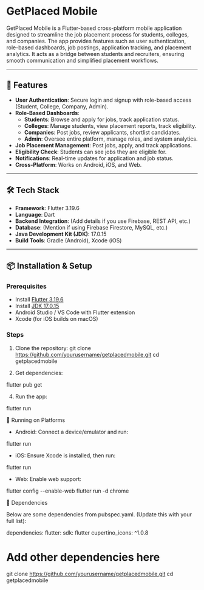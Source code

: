 # GetPlaced Mobile

GetPlaced Mobile is a Flutter-based cross-platform mobile application designed to streamline the job placement process for students, colleges, and companies. The app provides features such as user authentication, role-based dashboards, job postings, application tracking, and placement analytics. It acts as a bridge between students and recruiters, ensuring smooth communication and simplified placement workflows.

---

## 🚀 Features

- **User Authentication**: Secure login and signup with role-based access (Student, College, Company, Admin).
- **Role-Based Dashboards**:
  - **Students**: Browse and apply for jobs, track application status.
  - **Colleges**: Manage students, view placement reports, track eligibility.
  - **Companies**: Post jobs, review applicants, shortlist candidates.
  - **Admin**: Oversee entire platform, manage roles, and system analytics.
- **Job Placement Management**: Post jobs, apply, and track applications.
- **Eligibility Check**: Students can see jobs they are eligible for.
- **Notifications**: Real-time updates for application and job status.
- **Cross-Platform**: Works on Android, iOS, and Web.

---

## 🛠️ Tech Stack

- **Framework**: Flutter 3.19.6
- **Language**: Dart
- **Backend Integration**: (Add details if you use Firebase, REST API, etc.)
- **Database**: (Mention if using Firebase Firestore, MySQL, etc.)
- **Java Development Kit (JDK)**: 17.0.15
- **Build Tools**: Gradle (Android), Xcode (iOS)

---

## 📦 Installation & Setup

### Prerequisites
- Install [Flutter 3.19.6](https://docs.flutter.dev/get-started/install)
- Install [JDK 17.0.15](https://www.oracle.com/java/technologies/javase/jdk17-archive-downloads.html)
- Android Studio / VS Code with Flutter extension
- Xcode (for iOS builds on macOS)

### Steps
1. Clone the repository:
    git clone https://github.com/yourusername/getplacedmobile.git
   cd getplacedmobile
   
3. Get dependencies:

flutter pub get


4. Run the app:

flutter run

📱 Running on Platforms

* Android:
Connect a device/emulator and run:

flutter run


* iOS:
Ensure Xcode is installed, then run:

flutter run


* Web:
Enable web support:

flutter config --enable-web
flutter run -d chrome

📖 Dependencies

Below are some dependencies from pubspec.yaml. (Update this with your full list):

dependencies:
  flutter:
    sdk: flutter
  cupertino_icons: ^1.0.8
  # Add other dependencies here
   git clone https://github.com/yourusername/getplacedmobile.git
   cd getplacedmobile
